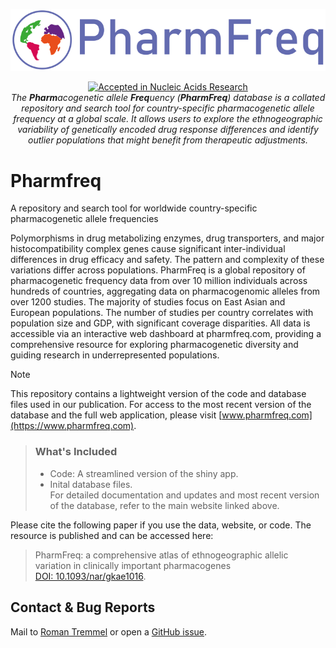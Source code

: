 ![Pharmfreq](www/Logo_PharmFreq.svg)

   <p align="center">
   <a href="https://apps.crossref.org/pendingpub/pendingpub.html?doi=10.1093%2Fnar%2Fgkae1016"><img src="https://img.shields.io/badge/Published%20in-Nature%20Communications-red.svg" alt="Accepted in Nucleic Acids Research" /></a>
   <br/>
   <i>The <b>Pharm</b>acogenetic allele <b>Freq</b>uency (<b>PharmFreq</b>) database is a collated repository and search tool for country-specific pharmacogenetic allele frequency at a global scale. It allows users to explore the ethnogeographic variability of genetically encoded drug response differences and identify outlier populations that might benefit from therapeutic adjustments.</i>
   </p>





# Pharmfreq
A repository and search tool for worldwide country-specific pharmacogenetic allele frequencies

Polymorphisms in drug metabolizing enzymes, drug transporters, and major histocompatibility complex genes cause significant inter-individual differences in drug efficacy and safety. The pattern and complexity of these variations differ across populations. PharmFreq is a global repository of pharmacogenetic frequency data from over 10 million individuals across hundreds of countries, aggregating data on pharmacogenomic alleles from over 1200 studies. The majority of studies focus on East Asian and European populations. The number of studies per country correlates with population size and GDP, with significant coverage disparities. All data is accessible via an interactive web dashboard at pharmfreq.com, providing a comprehensive resource for exploring pharmacogenetic diversity and guiding research in underrepresented populations.

>[!NOTE]  
This repository contains a lightweight version of the code and database files used in our publication. For access to the most recent version of the database and the full web application, please visit [www.pharmfreq.com](https://www.pharmfreq.com).  
>### What's Included
> - Code: A streamlined version of the shiny app.
> - Inital database files.  
>For detailed documentation and updates and most recent version of the database, refer to the main website linked above.

Please cite the following paper if you use the data, website, or code. The resource is published and can be accessed here:

>PharmFreq: a comprehensive atlas of ethnogeographic allelic variation in clinically important pharmacogenes   
[DOI: 10.1093/nar/gkae1016](https://apps.crossref.org/pendingpub/pendingpub.html?doi=10.1093%2Fnar%2Fgkae1016).



## Contact & Bug Reports
Mail to [Roman Tremmel](mailto:roman.tremmel@ikp-stuttgart.de) or open a [GitHub issue](https://https://github.com/ikp-stuttgart/pharmfreq/issues).

